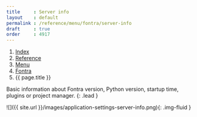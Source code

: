 ```yaml
---
title     : Server info
layout    : default
permalink : /reference/menu/fontra/server-info
draft     : true
order     : 4917
---
```


<nav aria-label="breadcrumb">
  <ol class="breadcrumb small">
    <li class="breadcrumb-item"><a href="{{ site.url }}">Index</a></li>
    <li class="breadcrumb-item"><a href="{{ site.url }}/reference">Reference</a></li>
    <li class="breadcrumb-item"><a href="{{ site.url }}/reference/menu">Menu</a></li>
    <li class="breadcrumb-item"><a href="{{ site.url }}/reference/menu/fontra">Fontra</a></li>
    <li class="breadcrumb-item active" aria-current="page">{{ page.title }}</li>
  </ol>
</nav>

Basic information about Fontra version, Python version, startup time, plugins or project manager.
{: .lead }

![]({{ site.url }}/images/application-settings-server-info.png){: .img-fluid }